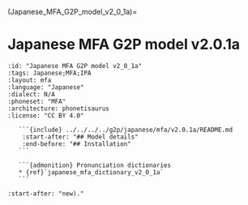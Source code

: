 
(Japanese_MFA_G2P_model_v2_0_1a)=
# Japanese MFA G2P model v2.0.1a

``````{g2p} Japanese MFA G2P model v2.0.1a
:id: "Japanese MFA G2P model v2_0_1a"
:tags: Japanese;MFA;IPA
:layout: mfa
:language: "Japanese"
:dialect: N/A
:phoneset: "MFA"
:architecture: phonetisaurus
:license: "CC BY 4.0"

   ```{include} ../../../../g2p/japanese/mfa/v2.0.1a/README.md
    :start-after: "## Model details"
    :end-before: "## Installation"
   ```

   ```{admonition} Pronunciation dictionaries
   * {ref}`japanese_mfa_dictionary_v2_0_1a`
   ```
``````

```{include} ../../../../g2p/japanese/mfa/v2.0.1a/README.md
:start-after: "new)."
```
